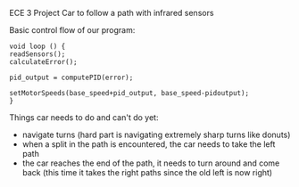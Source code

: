 ECE 3 Project Car to follow a path with infrared sensors

Basic control flow of our program:
```
void loop () {
readSensors();
calculateError();

pid_output = computePID(error);

setMotorSpeeds(base_speed+pid_output, base_speed-pidoutput);
}
```

Things car needs to do and can't do yet:
- navigate turns (hard part is navigating extremely sharp turns like donuts)
- when a split in the path is encountered, the car needs to take the left path
- the car reaches the end of the path, it needs to turn around and come back (this time it takes the right paths since the old left is now right)
